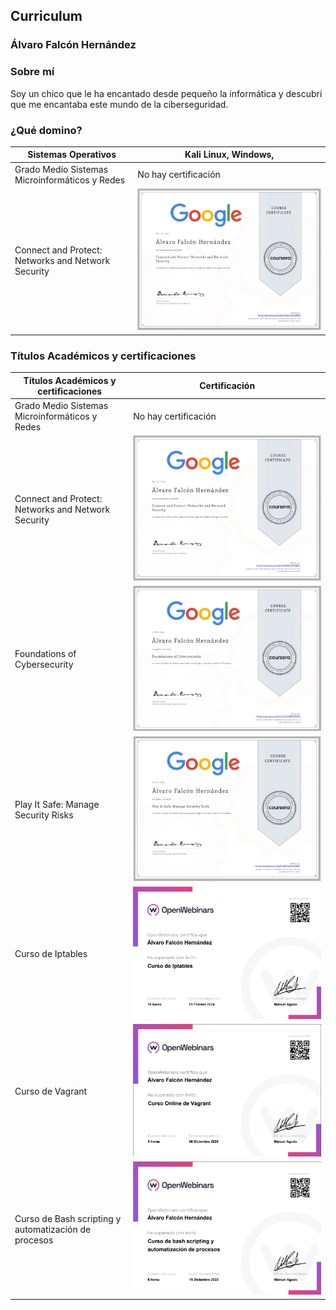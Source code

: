 ## Curriculum

### Álvaro Falcón Hernández

### Sobre mí

Soy un chico que le ha encantado desde pequeño la informática y descubrí que me encantaba este mundo de la ciberseguridad.

### ¿Qué domino?

| Sistemas Operativos                                  | Kali Linux, Windows,           |
|------------------------------------------------------|--------------------------------|
| Grado Medio Sistemas Microinformáticos y Redes       | No hay certificación           | 
| Connect and Protect: Networks and Network Security   | ![networks](/images/image.png) |







### Títulos Académicos y certificaciones

| Títulos Académicos y certificaciones                 | Certificación                  |
|------------------------------------------------------|--------------------------------|
| Grado Medio Sistemas Microinformáticos y Redes       | No hay certificación           | 
| Connect and Protect: Networks and Network Security   | ![networks](/images/image.png) |
| Foundations of Cybersecurity                         | ![fundamentos](/images/2.png)  |
| Play It Safe: Manage Security Risks                  | ![play_it_safe](/images/3.png) |
| Curso de Iptables                                    | ![iptables](/images/4.png)     |
| Curso de Vagrant                                     | ![vagrant](/images/5.png)      |
| Curso de Bash scripting y automatización de procesos | ![bash](/images/6.png)         |
